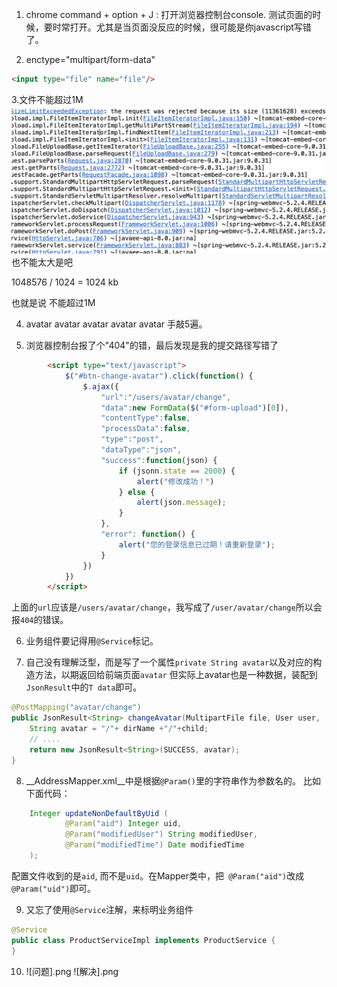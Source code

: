 1. chrome command + option + J : 打开浏览器控制台console. 测试页面的时候，要时常打开。尤其是当页面没反应的时候，很可能是你javascript写错了。


2. enctype="multipart/form-data" 
```html
<input type="file" name="file"/>
```

3.文件不能超过1M![如图所示](错误.jpeg)也不能太大是吧

1048576 / 1024  = 1024 kb

也就是说 不能超过1M

4. avatar avatar avatar avatar avatar 手敲5遍。

5. 浏览器控制台报了个"404"的错，最后发现是我的提交路径写错了
```html
        <script type="text/javascript">
            $("#btn-change-avatar").click(function() {
                $.ajax({
                    "url":"/users/avatar/change",
                    "data":new FormData($("#form-upload")[0]),
                    "contentType":false,
                    "processData":false,
                    "type":"post",
                    "dataType":"json",
                    "success":function(json) {
                        if (jsonn.state == 2000) {
                            alert("修改成功！")
                        } else {
                            alert(json.message);
                        }
                    },
                    "error": function() {
                        alert("您的登录信息已过期！请重新登录");
                    }
                })
            })
        </script>
```

上面的`url`应该是`/users/avatar/change`，我写成了`/user/avatar/change`所以会报`404`的错误。


6. 业务组件要记得用`@Service`标记。

7. 自己没有理解泛型，而是写了一个属性`private String avatar`以及对应的构造方法，以期返回给前端页面`avatar`
但实际上avatar也是一种数据，装配到`JsonResult`中的`T data`即可。
```java
@PostMapping("avatar/change")
public JsonResult<String> changeAvatar(MultipartFile file, User user, 
    String avatar = "/"+ dirName +"/"+child;
    // ....
    return new JsonResult<String>(SUCCESS, avatar);
}
```

8. __AddressMapper.xml__中是根据`@Param()`里的字符串作为参数名的。
比如下面代码：
```java
    Integer updateNonDefaultByUid (
            @Param("aid") Integer uid,
            @Param("modifiedUser") String modifiedUser,
            @Param("modifiedTime") Date modifiedTime
    );
```
配置文件收到的是`aid`, 而不是`uid`。在Mapper类中，把` @Param("aid")`改成` @Param("uid")`即可。

9. 又忘了使用`@Service`注解，来标明业务组件
```java
@Service
public class ProductServiceImpl implements ProductService {
}
```
10. ![问题].png ![解决].png



